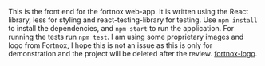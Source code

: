 This is the front end for the fortnox web-app. It is written using the React library, less for styling and react-testing-library for testing.
Use `npm install` to install the dependencies, and `npm start` to run the application. For running the tests run `npm test`. I am using some
proprietary images and logo from Fortnox, I hope this is not an issue as this is only for demonstration and the project will be deleted after
the review.
[fortnox-logo](https://encrypted-tbn0.gstatic.com/images?q=tbn:ANd9GcTai3Bc0E02WAptLC9421ZorsHJlxJrH1Z4Zg&usqp=CAU).

